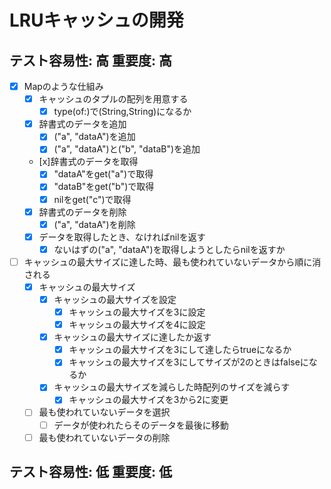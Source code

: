 # LRUキャッシュの開発

## テスト容易性: 高 重要度: 高
- [x] Mapのような仕組み
    - [x] キャッシュのタプルの配列を用意する
        - [x] type(of:)で(String,String)になるか
    - [x] 辞書式のデータを追加
        - [x] ("a", "dataA")を追加
        - [x] ("a", "dataA")と("b", "dataB")を追加
    - [x]辞書式のデータを取得
        - [x] "dataA"をget("a")で取得
        - [x] "dataB"をget("b")で取得
        - [x] nilをget("c")で取得
    - [x] 辞書式のデータを削除
        - [x] ("a", "dataA")を削除
    - [x] データを取得したとき、なければnilを返す
        - [x] ないはずの("a", "dataA")を取得しようとしたらnilを返すか

- [ ] キャッシュの最大サイズに達した時、最も使われていないデータから順に消される
    - [x] キャッシュの最大サイズ
        - [x] キャッシュの最大サイズを設定
            - [x] キャッシュの最大サイズを3に設定
            - [x] キャッシュの最大サイズを4に設定
        - [x] キャッシュの最大サイズに達したか返す
            - [x] キャッシュの最大サイズを3にして達したらtrueになるか
            - [x] キャッシュの最大サイズを3にしてサイズが2のときはfalseになるか
        - [x] キャッシュの最大サイズを減らした時配列のサイズを減らす
            - [x] キャッシュの最大サイズを3から2に変更
    - [ ] 最も使われていないデータを選択
        - [ ] データが使われたらそのデータを最後に移動
    - [ ] 最も使われていないデータの削除

## テスト容易性: 低 重要度: 低
